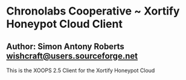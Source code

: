 # Chronolabs Cooperative ~ Xortify Honeypot Cloud Client

## Author: Simon Antony Roberts <wishcraft@users.sourceforge.net>

This is the XOOPS 2.5 Client for the Xortify Honeypot Cloud
